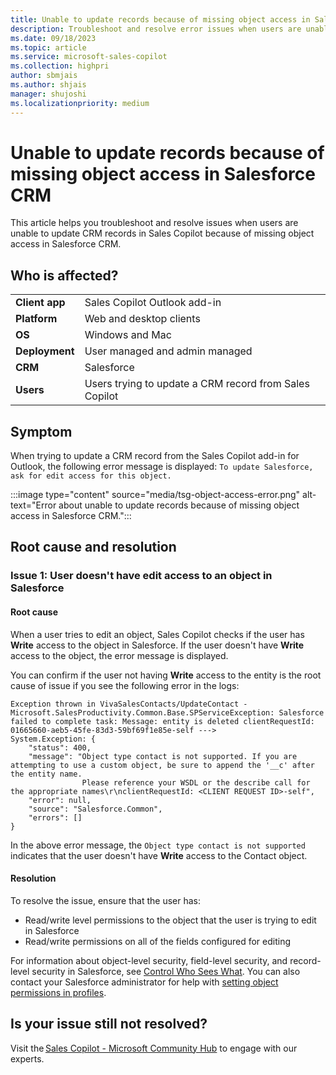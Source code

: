 ```yaml
---
title: Unable to update records because of missing object access in Salesforce CRM
description: Troubleshoot and resolve error issues when users are unable to update CRM records in Sales Copilot because of missing object access in Salesforce CRM.
ms.date: 09/18/2023
ms.topic: article
ms.service: microsoft-sales-copilot
ms.collection: highpri
author: sbmjais
ms.author: shjais
manager: shujoshi
ms.localizationpriority: medium
---
```


# Unable to update records because of missing object access in Salesforce CRM

This article helps you troubleshoot and resolve issues when users are unable to update CRM records in Sales Copilot because of missing object access in Salesforce CRM.

## Who is affected?

|  |  |
|---------|---------|
|**Client app**     |  Sales Copilot Outlook add-in        |
|**Platform**     | Web and desktop clients         |
|**OS**     | Windows and Mac         |
|**Deployment**     | User managed and admin managed       |
|**CRM**     | Salesforce      |
|**Users**     | Users trying to update a CRM record from Sales Copilot |

## Symptom

When trying to update a CRM record from the Sales Copilot add-in for Outlook, the following error message is displayed: `To update Salesforce, ask for edit access for this object.`

:::image type="content" source="media/tsg-object-access-error.png" alt-text="Error about unable to update records because of missing object access in Salesforce CRM.":::

## Root cause and resolution

### Issue 1: User doesn't have edit access to an object in Salesforce

#### Root cause

When a user tries to edit an object, Sales Copilot checks if the user has **Write** access to the object in Salesforce. If the user doesn't have **Write** access to the object, the error message is displayed.

You can confirm if the user not having **Write** access to the entity is the root cause of issue if you see the following error in the logs:

```
Exception thrown in VivaSalesContacts/UpdateContact -  
Microsoft.SalesProductivity.Common.Base.SPServiceException: Salesforce failed to complete task: Message: entity is deleted clientRequestId: 01665660-aeb5-45fe-83d3-59bf69f1e85e-self --->  
System.Exception: {  
    "status": 400,  
    "message": "Object type contact is not supported. If you are attempting to use a custom object, be sure to append the '__c' after the entity name.  
                Please reference your WSDL or the describe call for the appropriate names\r\nclientRequestId: <CLIENT REQUEST ID>-self",  
    "error": null,  
    "source": "Salesforce.Common",  
    "errors": []  
} 

```

In the above error message, the `Object type contact is not supported` indicates that the user doesn't have **Write** access to the Contact object.

#### Resolution

To resolve the issue, ensure that the user has:

- Read/write level permissions to the object that the user is trying to edit in Salesforce
- Read/write permissions on all of the fields configured for editing

For information about object-level security, field-level security, and record-level security in Salesforce, see [Control Who Sees What](https://help.salesforce.com/s/articleView?id=sf.security_data_access.htm&type=5). You can also contact your Salesforce administrator for help with [setting object permissions in profiles](https://help.salesforce.com/s/articleView?id=sf.perm_sets_object_perms_edit.htm&type=5).

## Is your issue still not resolved?

Visit the [Sales Copilot - Microsoft Community Hub](https://techcommunity.microsoft.com/t5/viva-sales/bd-p/VivaSales) to engage with our experts.